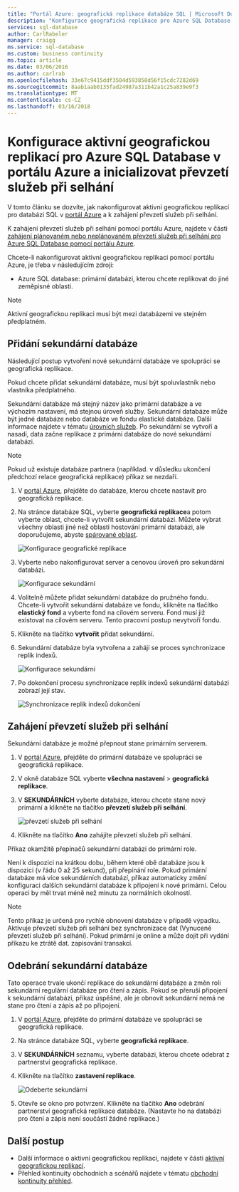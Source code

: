 ```yaml
---
title: "Portál Azure: geografická replikace databáze SQL | Microsoft Docs"
description: "Konfigurace geografická replikace pro Azure SQL Database v portálu Azure a inicializovat převzetí služeb při selhání"
services: sql-database
author: CarlRabeler
manager: craigg
ms.service: sql-database
ms.custom: business continuity
ms.topic: article
ms.date: 03/06/2016
ms.author: carlrab
ms.openlocfilehash: 33e67c9415ddf3504d593858d56f15cdc7282d69
ms.sourcegitcommit: 8aab1aab0135fad24987a311b42a1c25a839e9f3
ms.translationtype: MT
ms.contentlocale: cs-CZ
ms.lasthandoff: 03/16/2018
---
```

# <a name="configure-active-geo-replication-for-azure-sql-database-in-the-azure-portal-and-initiate-failover"></a>Konfigurace aktivní geografickou replikací pro Azure SQL Database v portálu Azure a inicializovat převzetí služeb při selhání

V tomto článku se dozvíte, jak nakonfigurovat aktivní geografickou replikací pro databázi SQL v [portál Azure](http://portal.azure.com) a k zahájení převzetí služeb při selhání.

K zahájení převzetí služeb při selhání pomocí portálu Azure, najdete v části [zahájení plánovaném nebo neplánovaném převzetí služeb při selhání pro Azure SQL Database pomocí portálu Azure](sql-database-geo-replication-portal.md).

Chcete-li nakonfigurovat aktivní geografickou replikaci pomocí portálu Azure, je třeba v následujícím zdroji:

* Azure SQL database: primární databázi, kterou chcete replikovat do jiné zeměpisné oblasti.

> [!Note]
Aktivní geografickou replikaci musí být mezi databázemi ve stejném předplatném.

## <a name="add-a-secondary-database"></a>Přidání sekundární databáze
Následující postup vytvoření nové sekundární databáze ve spolupráci se geografická replikace.  

Pokud chcete přidat sekundární databáze, musí být spoluvlastník nebo vlastníka předplatného.

Sekundární databáze má stejný název jako primární databáze a ve výchozím nastavení, má stejnou úroveň služby. Sekundární databáze může být jedné databáze nebo databáze ve fondu elastické databáze. Další informace najdete v tématu [úrovních služeb](sql-database-service-tiers.md).
Po sekundární se vytvoří a nasadí, data začne replikace z primární databáze do nové sekundární databázi.

> [!NOTE]
> Pokud už existuje databáze partnera (například. v důsledku ukončení předchozí relace geografická replikace) příkaz se nezdaří.
> 

1. V [portál Azure](http://portal.azure.com), přejděte do databáze, kterou chcete nastavit pro geografická replikace.
2. Na stránce databáze SQL, vyberte **geografická replikace**a potom vyberte oblast, chcete-li vytvořit sekundární databázi. Můžete vybrat všechny oblasti jiné než oblasti hostování primární databázi, ale doporučujeme, abyste [spárované oblast](../best-practices-availability-paired-regions.md).
   
    ![Konfigurace geografické replikace](./media/sql-database-geo-replication-portal/configure-geo-replication.png)
3. Vyberte nebo nakonfigurovat server a cenovou úroveň pro sekundární databázi.
   
    ![Konfigurace sekundární](./media/sql-database-geo-replication-portal/create-secondary.png)
4. Volitelně můžete přidat sekundární databáze do pružného fondu. Chcete-li vytvořit sekundární databáze ve fondu, klikněte na tlačítko **elastický fond** a vyberte fond na cílovém serveru. Fond musí již existovat na cílovém serveru. Tento pracovní postup nevytvoří fondu.
5. Klikněte na tlačítko **vytvořit** přidat sekundární.
6. Sekundární databáze byla vytvořena a zahájí se proces synchronizace replik indexů.
   
    ![Konfigurace sekundární](./media/sql-database-geo-replication-portal/seeding0.png)
7. Po dokončení procesu synchronizace replik indexů sekundární databázi zobrazí její stav.
   
    ![Synchronizace replik indexů dokončení](./media/sql-database-geo-replication-portal/seeding-complete.png)

## <a name="initiate-a-failover"></a>Zahájení převzetí služeb při selhání

Sekundární databáze je možné přepnout stane primárním serverem.  

1. V [portál Azure](http://portal.azure.com), přejděte do primární databáze ve spolupráci se geografická replikace.
2. V okně databáze SQL vyberte **všechna nastavení** > **geografická replikace**.
3. V **SEKUNDÁRNÍCH** vyberte databáze, kterou chcete stane nový primární a klikněte na tlačítko **převzetí služeb při selhání**.
   
    ![převzetí služeb při selhání](./media/sql-database-geo-replication-failover-portal/secondaries.png)
4. Klikněte na tlačítko **Ano** zahájíte převzetí služeb při selhání.

Příkaz okamžitě přepínačů sekundární databázi do primární role. 

Není k dispozici na krátkou dobu, během které obě databáze jsou k dispozici (v řádu 0 až 25 sekund), při přepínání role. Pokud primární databáze má více sekundárních databází, příkaz automaticky změní konfiguraci dalších sekundární databáze k připojení k nové primární. Celou operaci by měl trvat méně než minutu za normálních okolností. 

> [!NOTE]
> Tento příkaz je určená pro rychlé obnovení databáze v případě výpadku. Aktivuje převzetí služeb při selhání bez synchronizace dat (Vynucené převzetí služeb při selhání).  Pokud primární je online a může dojít při vydání příkazu ke ztrátě dat. zapisování transakcí. 
> 
> 

## <a name="remove-secondary-database"></a>Odebrání sekundární databáze
Tato operace trvale ukončí replikace do sekundární databáze a změn roli sekundární regulární databáze pro čtení a zápis. Pokud se přeruší připojení k sekundární databázi, příkaz úspěšné, ale je obnovit sekundární nemá ne stane pro čtení a zápis až po připojení.  

1. V [portál Azure](http://portal.azure.com), přejděte do primární databáze ve spolupráci se geografická replikace.
2. Na stránce databáze SQL, vyberte **geografická replikace**.
3. V **SEKUNDÁRNÍCH** seznamu, vyberte databázi, kterou chcete odebrat z partnerství geografická replikace.
4. Klikněte na tlačítko **zastavení replikace**.
   
    ![Odeberte sekundární](./media/sql-database-geo-replication-portal/remove-secondary.png)
5. Otevře se okno pro potvrzení. Klikněte na tlačítko **Ano** odebrání partnerství geografická replikace databáze. (Nastavte ho na databázi pro čtení a zápis není součástí žádné replikace.)

## <a name="next-steps"></a>Další postup
* Další informace o aktivní geografickou replikaci, najdete v části [aktivní geografickou replikací](sql-database-geo-replication-overview.md).
* Přehled kontinuity obchodních a scénářů najdete v tématu [obchodní kontinuity přehled](sql-database-business-continuity.md).

